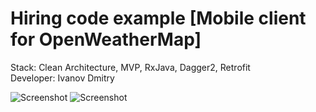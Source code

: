 # Hiring code example [Mobile client for OpenWeatherMap]
Stack: Clean Architecture, MVP, RxJava, Dagger2, Retrofit
<br/>Developer: Ivanov Dmitry

![Screenshot](http://oi66.tinypic.com/2ni6t8g.jpg)
![Screenshot](http://oi64.tinypic.com/2eajx91.jpg)
